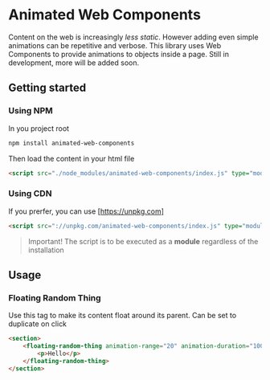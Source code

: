 # Animated Web Components

Content on the web is increasingly _less static_. However adding even simple animations can be repetitive and verbose. This library uses Web Components to provide animations to objects inside a page. Still in development, more will be added soon.

## Getting started

### Using NPM

In you project root
```bash
npm install animated-web-components
```

Then load the content in your html file
```html
<script src="./node_modules/animated-web-components/index.js" type="module">
```

### Using CDN
If you prerfer, you can use [https://unpkg.com]
```html
<script src="://unpkg.com/animated-web-components/index.js" type="module">
```

> Important! The script is to be executed as a **module** regardless of the installation

## Usage

### Floating Random Thing
Use this tag to make its content float around its parent. Can be set to duplicate on click
```html
<section>
    <floating-random-thing animation-range="20" animation-duration="100" duplicates="true" auto="true">
        <p>Hello</p>
    </floating-random-thing>
</section>
```